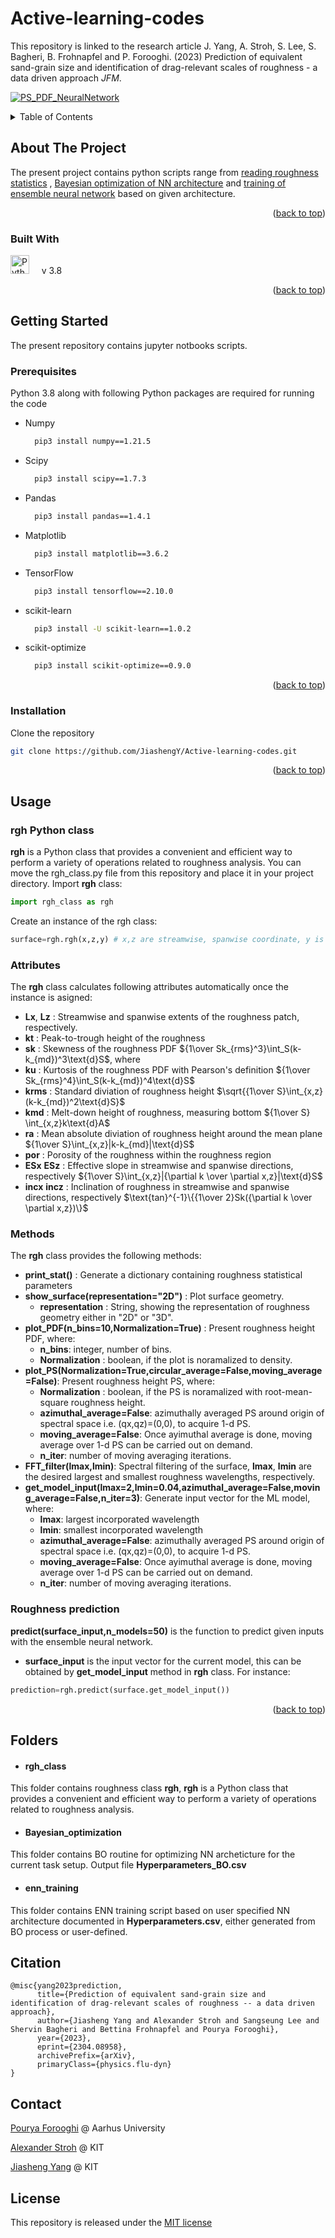 <a name="readme-top"></a>

# Active-learning-codes
This repository is linked to the research article J. Yang, A. Stroh, S. Lee, S. Bagheri, B. Frohnapfel and P. Forooghi. (2023) Prediction of equivalent sand-grain size and identification of drag-relevant scales of roughness - a data driven approach <em>JFM</em>.

[![PS_PDF_NeuralNetwork](0_assets/NN.PNG)](https://arxiv.org/abs/2304.08958)

<!-- TABLE OF CONTENTS -->
<details>
  <summary>Table of Contents</summary>
  <ol>
    <li>
      <a href="#about-the-project">About The Project</a>
            <ul>
        <li><a href="#built-with">Built With</a></li>
      </ul>
    </li>
    <li>
      <a href="#getting-started">Getting Started</a>
      <ul>
        <li><a href="#prerequisites">Prerequisites</a></li>
        <li><a href="#installation">Installation</a></li>
      </ul>
    </li>
    <li><a href="#usage">Usage</a></li>
    <li><a href="#Folders">Folders</a></li>
    <li><a href="#citation">Citation</a></li>
    <li><a href="#contact">Contact</a></li>
    <li><a href="#license">License</a></li>
  </ol>
</details>

<!-- ABOUT THE PROJECT -->
## About The Project
The present project contains python scripts range from [reading roughness statistics](#rgh_category)
,  [Bayesian optimization of NN architecture](#Bayesian_optimization) and [training of ensemble neural network](#enn_training) based on given architecture.



<p align="right">(<a href="#readme-top">back to top</a>)</p>


### Built With

<img src="https://raw.githubusercontent.com/devicons/devicon/master/icons/python/python-original.svg" width="30" height="30" title="Python"/>  &nbsp; &nbsp; v 3.8

<p align="right">(<a href="#readme-top">back to top</a>)</p>



<!-- GETTING STARTED -->

## Getting Started
The present repository contains jupyter notbooks scripts.

### Prerequisites

Python 3.8 along with following Python packages are required for running the code

* Numpy
  ```bash
    pip3 install numpy==1.21.5
  ```
* Scipy
  ```bash
    pip3 install scipy==1.7.3
  ```

* Pandas
  ```bash
    pip3 install pandas==1.4.1
  ```

* Matplotlib
  ```bash
    pip3 install matplotlib==3.6.2
  ```

* TensorFlow
  ```bash
    pip3 install tensorflow==2.10.0
  ```

* scikit-learn
  ```bash
    pip3 install -U scikit-learn==1.0.2
  ```
* scikit-optimize
  ```bash
    pip3 install scikit-optimize==0.9.0
  ```

<p align="right">(<a href="#readme-top">back to top</a>)</p>

### Installation

Clone the repository
   ```sh
   git clone https://github.com/JiashengY/Active-learning-codes.git
  ```

<p align="right">(<a href="#readme-top">back to top</a>)</p>

<!-- USAGE EXAMPLES -->
## Usage
### rgh Python class
**rgh** is a Python class that provides a convenient and efficient way to perform a variety of operations related to roughness analysis.
You can move the rgh_class.py file from this repository and place it in your project directory. Import **rgh** class:
```python 
import rgh_class as rgh
```
Create an instance of the rgh class:
```python 
surface=rgh.rgh(x,z,y) # x,z are streamwise, spanwise coordinate, y is 2-D roughness map
```
### Attributes
The **rgh** class calculates following attributes automatically once the instance is asigned:
* **Lx**, **Lz** : Streamwise and spanwise extents of the roughness patch, respectively.
* **kt** : Peak-to-trough height of the roughness
* **sk** : Skewness of the roughness PDF ${1\over Sk_{rms}^3}\int_S(k-k_{md})^3\text{d}S$, where 
* **ku** : Kurtosis of the roughness PDF with Pearson's definition ${1\over Sk_{rms}^4}\int_S(k-k_{md})^4\text{d}S$
* **krms** : Standard diviation of roughness height $\sqrt{{1\over S}\int_{x,z}(k-k_{md})^2\text{d}S}$
* **kmd** : Melt-down height of roughness, measuring bottom ${1\over S} \int_{x,z}k\text{d}A$
* **ra** : Mean absolute diviation of roughness height around the mean plane ${1\over S}\int_{x,z}|k-k_{md}|\text{d}S$
* **por** : Porosity of the roughness within the roughness region
* **ESx** **ESz** : Effective slope in streamwise and spanwise directions, respectively ${1\over S}\int_{x,z}|{\partial k \over \partial x,z}|\text{d}S$
* **incx** **incz** : Inclination of roughness in streamwise and spanwise directions, respectively $\text{tan}^{-1}\{{1\over 2}Sk({\partial k \over \partial x,z})\}$
### Methods
The **rgh** class provides the following methods:
* **print_stat()** : Generate a dictionary containing roughness statistical parameters
* **show_surface(representation="2D")** : Plot surface geometry.
  * **representation** : String, showing the representation of roughness geometry either in "2D" or "3D".
* **plot_PDF(n_bins=10,Normalization=True)** : Present roughness height PDF, where:
  * **n_bins**: integer, number of bins. 
  * **Normalization** : boolean, if the plot is noramalized to density.
* **plot_PS(Normalization=True,circular_average=False,moving_average=False)**: Present roughness height PS, where:
  * **Normalization** : boolean, if the PS is noramalized with root-mean-square roughness height. 
  * **azimuthal_average=False**: azimuthally averaged PS around origin of spectral space i.e. (qx,qz)=(0,0), to acquire 1-d PS. 
  * **moving_average=False**: Once ayimuthal average is done, moving average over 1-d PS can be carried out on demand. 
  * **n_iter**: number of moving averaging iterations.
* **FFT_filter(lmax,lmin)**: Spectral filtering of the surface, **lmax**, **lmin** are the desired largest and smallest roughness wavelengths, respectively.
* **get_model_input(lmax=2,lmin=0.04,azimuthal_average=False,moving_average=False,n_iter=3)**: Generate input vector for the ML model, where:
  * **lmax**: largest incorporated wavelength
  * **lmin**: smallest incorporated wavelength
  * **azimuthal_average=False**: azimuthally averaged PS around origin of spectral space i.e. (qx,qz)=(0,0), to acquire 1-d PS. 
  * **moving_average=False**: Once ayimuthal average is done, moving average over 1-d PS can be carried out on demand. 
  * **n_iter**: number of moving averaging iterations.

### Roughness prediction
**predict(surface_input,n_models=50)** is the function to predict given inputs with the ensemble neural network.
* **surface_input** is the input vector for the current model, this can be obtained by **get_model_input** method in **rgh** class. For instance:

```python
prediction=rgh.predict(surface.get_model_input())
```

<p align="right">(<a href="#readme-top">back to top</a>)</p>

<!-- Folders -->
## Folders

* #### rgh_class 
This folder contains roughness class **rgh**, **rgh** is a Python class that provides a convenient and efficient way to perform a variety of operations related to roughness analysis.
* #### Bayesian_optimization
This folder contains BO routine for optimizing NN archeticture for the current task setup. Output file <strong>Hyperparameters_BO.csv</strong>
* #### enn_training
This folder contains ENN training script based on  user specified NN architecture documented in <strong>Hyperparameters.csv</strong>, either generated from BO process or user-defined.


<!-- ciation-->
## Citation

```
@misc{yang2023prediction,
      title={Prediction of equivalent sand-grain size and identification of drag-relevant scales of roughness -- a data driven approach}, 
      author={Jiasheng Yang and Alexander Stroh and Sangseung Lee and Shervin Bagheri and Bettina Frohnapfel and Pourya Forooghi},
      year={2023},
      eprint={2304.08958},
      archivePrefix={arXiv},
      primaryClass={physics.flu-dyn}
}
```

<!-- contact -->
## Contact
[Pourya Forooghi](https://pure.au.dk/portal/en/persons/pourya-forooghi(22c2cfbf-081f-4494-b545-45ef29ae5d0f).html) @ Aarhus University

[Alexander Stroh](https://www.istm.kit.edu/558_522.php) @ KIT

[Jiasheng Yang](https://www.istm.kit.edu/558_1459.php) @ KIT
<!-- license -->
## License

This repository is released under the [MIT license](https://choosealicense.com/licenses/mit/)



